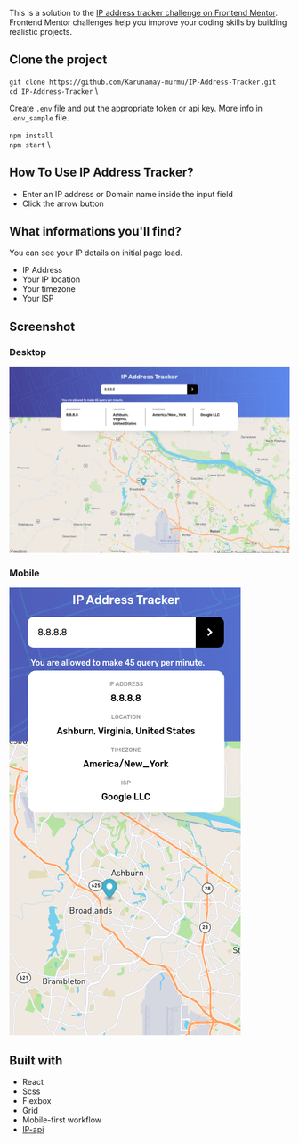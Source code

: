 This is a solution to the [IP address tracker challenge on Frontend Mentor](https://www.frontendmentor.io/challenges/ip-address-tracker-I8-0yYAH0). Frontend Mentor challenges help you improve your coding skills by building realistic projects.

## Clone the project

`git clone https://github.com/Karunamay-murmu/IP-Address-Tracker.git`\
`cd IP-Address-Tracker` \

Create `.env` file and put the appropriate token or api key. More info in `.env_sample` file.

`npm install` \
`npm start` \


## How To Use IP Address Tracker?

- Enter an IP address or Domain name inside the input field
- Click the arrow button

## What informations you'll find?

You can see your IP details on initial page load.
- IP Address
- Your IP location
- Your timezone
- Your ISP

## Screenshot

### Desktop
![](public/assets/screenshots/IP-Address-Tracker.png)

### Mobile
![](public/assets/screenshots/IP-Address-Tracker-Mobile.png)

## Built with

- React
- Scss
- Flexbox
- Grid
- Mobile-first workflow
- [IP-api](https://ip-api.com/)